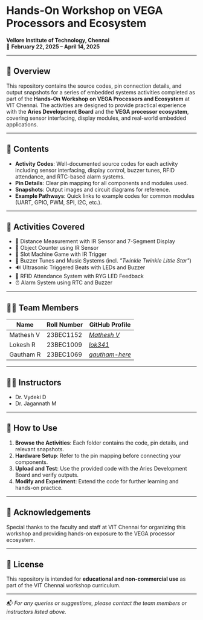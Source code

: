 # Hands-On Workshop on VEGA Processors and Ecosystem  
**Vellore Institute of Technology, Chennai**  
📅 **February 22, 2025 – April 14, 2025**

---

## 📘 Overview  
This repository contains the source codes, pin connection details, and output snapshots for a series of embedded systems activities completed as part of the **Hands-On Workshop on VEGA Processors and Ecosystem** at VIT Chennai. The activities are designed to provide practical experience with the **Aries Development Board** and the **VEGA processor ecosystem**, covering sensor interfacing, display modules, and real-world embedded applications.

---

## 📁 Contents  
- **Activity Codes**: Well-documented source codes for each activity including sensor interfacing, display control, buzzer tunes, RFID attendance, and RTC-based alarm systems.  
- **Pin Details**: Clear pin mapping for all components and modules used.  
- **Snapshots**: Output images and circuit diagrams for reference.  
- **Example Pathways**: Quick links to example codes for common modules (UART, GPIO, PWM, SPI, I2C, etc.).

---

## 🔧 Activities Covered  
- 📏 Distance Measurement with IR Sensor and 7-Segment Display  
- 🔢 Object Counter using IR Sensor  
- 🎰 Slot Machine Game with IR Trigger  
- 🎵 Buzzer Tunes and Music Systems (incl. *"Twinkle Twinkle Little Star"*)  
- 🔊 Ultrasonic Triggered Beats with LEDs and Buzzer  
- 📇 RFID Attendance System with RYG LED Feedback  
- ⏰ Alarm System using RTC and Buzzer  

---

## 👨‍💻 Team Members  

| Name       | Roll Number | GitHub Profile       |
|------------|-------------|-----------------------|
| Mathesh V  | 23BEC1152   | [*Mathesh V*](https://github.com/MarvelMathesh) |
| Lokesh R   | 23BEC1009   | [*lok341*](https://github.com/lok341) |
| Gautham R  | 23BEC1069   | [*gautham-here*](https://github.com/gautham-here) |


---

## 👨‍🏫 Instructors  
- Dr. Vydeki D  
- Dr. Jagannath M  

---

## 🚀 How to Use  
1. **Browse the Activities**: Each folder contains the code, pin details, and relevant snapshots.  
2. **Hardware Setup**: Refer to the pin mapping before connecting your components.  
3. **Upload and Test**: Use the provided code with the Aries Development Board and verify outputs.  
4. **Modify and Experiment**: Extend the code for further learning and hands-on practice.

---

## 🙏 Acknowledgements  
Special thanks to the faculty and staff at VIT Chennai for organizing this workshop and providing hands-on exposure to the VEGA processor ecosystem.

---

## 📜 License  
This repository is intended for **educational and non-commercial use** as part of the VIT Chennai workshop curriculum.

---

📬 *For any queries or suggestions, please contact the team members or instructors listed above.*
